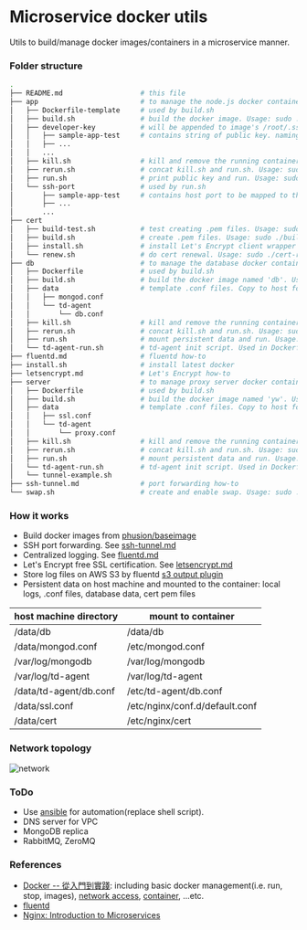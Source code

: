 # Microservice docker utils
Utils to build/manage docker images/containers in a microservice manner.

### Folder structure
```bash
.
├── README.md                   # this file
├── app                         # to manage the node.js docker container
│   ├── Dockerfile-template     # used by build.sh
│   ├── build.sh                # build the docker image. Usage: sudo ./build.sh [APP_NAME] [APP_ENV]
│   ├── developer-key           # will be appended to image's /root/.ssh/authorized_keys
│   │   ├── sample-app-test     # contains string of public key. naming rule: [APP_NAME]-[APP_ENV]
│   │   ├── ...
│   │   ...
│   ├── kill.sh                 # kill and remove the running container. Usage: sudo ./kill.sh [APP_NAME] [APP_ENV]
│   ├── rerun.sh                # concat kill.sh and run.sh. Usage: sudo ./rerun.sh [APP_NAME] [APP_ENV]
│   ├── run.sh                  # print public key and run. Usage: sudo ./run.sh [APP_NAME] [APP_ENV]
│   └── ssh-port                # used by run.sh
│       ├── sample-app-test     # contains host port to be mapped to the container for ssh access
│       ├── ...
│       ...
├── cert
│   ├── build-test.sh           # test creating .pem files. Usage: sudo ./build-test.sh DOMAIN EMAIL
│   ├── build.sh                # create .pem files. Usage: sudo ./build.sh DOMAIN EMAIL
│   ├── install.sh              # install Let's Encrypt client wrapper certbot-auto. Usage: ./install.sh
│   └── renew.sh                # do cert renewal. Usage: sudo ./cert-renew.sh
├── db                          # to manage the database docker container
│   ├── Dockerfile              # used by build.sh
│   ├── build.sh                # build the docker image named 'db'. Usage: sudo ./build.sh
│   ├── data                    # template .conf files. Copy to host folder /data and revise.
│   │   ├── mongod.conf
│   │   └── td-agent
│   │       └── db.conf
│   ├── kill.sh                 # kill and remove the running container. Usage: sudo ./kill.sh
│   ├── rerun.sh                # concat kill.sh and run.sh. Usage: sudo ./rerun.sh
│   ├── run.sh                  # mount persistent data and run. Usage: sudo ./run.sh
│   └── td-agent-run.sh         # td-agent init script. Used in Dockerfile
├── fluentd.md                  # fluentd how-to
├── install.sh                  # install latest docker
├── letsencrypt.md              # Let's Encrypt how-to
├── server                      # to manage proxy server docker container
│   ├── Dockerfile              # used by build.sh
│   ├── build.sh                # build the docker image named 'yw'. Usage: sudo ./build.sh
│   ├── data                    # template .conf files. Copy to host folder /data and revise.
│   │   ├── ssl.conf
│   │   └── td-agent
│   │       └── proxy.conf
│   ├── kill.sh                 # kill and remove the running container. Usage: sudo ./kill.sh
│   ├── rerun.sh                # concat kill.sh and run.sh. Usage: sudo ./rerun.sh
│   ├── run.sh                  # mount persistent data and run. Usage: sudo ./run.sh
│   └── td-agent-run.sh         # td-agent init script. Used in Dockerfile
│   └── tunnel-example.sh
├── ssh-tunnel.md               # port forwarding how-to
└── swap.sh                     # create and enable swap. Usage: sudo ./swap.sh
```

### How it works
- Build docker images from [phusion/baseimage](https://hub.docker.com/r/phusion/baseimage/)
- SSH port forwarding. See [ssh-tunnel.md](./ssh-tunnel.md)
- Centralized logging. See [fluentd.md](./fluentd.md)
- Let's Encrypt free SSL certification. See [letsencrypt.md](./letsencrypt.md)
- Store log files on AWS S3 by fluentd [s3 output plugin](http://docs.fluentd.org/articles/out_s3)
- Persistent data on host machine and mounted to the container: local logs, .conf files, database data, cert pem files

host machine directory | mount to container
--- | ---
/data/db | /data/db
/data/mongod.conf | /etc/mongod.conf
/var/log/mongodb | /var/log/mongodb
/var/log/td-agent | /var/log/td-agent
/data/td-agent/db.conf | /etc/td-agent/db.conf
/data/ssl.conf | /etc/nginx/conf.d/default.conf
/data/cert | /etc/nginx/cert

### Network topology
![network](https://www.botmetric.com/wp-content/uploads/2016/03/AWS-Security-Best-Practice-Web.png)

### ToDo
- Use [ansible](https://www.ansible.com/) for automation(replace shell script).
- DNS server for VPC
- MongoDB replica
- RabbitMQ, ZeroMQ

### References
- [Docker -- 從入門到實踐](https://philipzheng.gitbooks.io/docker_practice/content/index.html): including basic docker management(i.e. run, stop, images), [network access](https://philipzheng.gitbooks.io/docker_practice/content/network/index.html), [container](https://philipzheng.gitbooks.io/docker_practice/content/container/index.html), ...etc.
- [fluentd](http://fluentd.org/)
- [Nginx: Introduction to Microservices](https://www.nginx.com/blog/introduction-to-microservices/)
